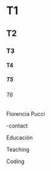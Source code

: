 # T1
## T2
### T3
#### T4
##### T5
###### T6

Florencia Pucci

-contact

Educación

Teaching

Coding

